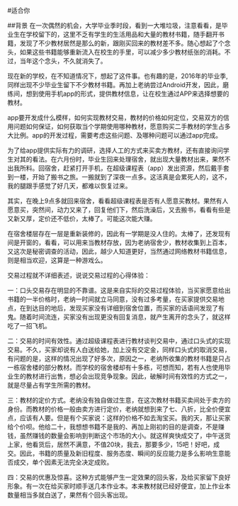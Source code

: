 #适合你


##背景
在一次偶然的机会，大学毕业季时段，看到一大堆垃圾，注意看看，是毕业生在学校留下的，这里不乏有学生的生活用品和大量的教材书籍，随手翻开书籍，发现了不少教材居然是那么的新，跟刚买回来的教材差不多。随心想起了个念头，如果这些书籍能够重新流入在校生的手里，可以减少多少教材纸张的消耗。不过，当年这个念头，不久就消失了。

现在新的学校，在不知道情况下，想起了这件事。也有趣的是，2016年的毕业季,同样出现不少毕业生留下不少教材书籍。再加上老纳尝过Android开发，因此，磨练间，想到使用手机app的形式，提供教材信息，让在校生通过APP来选择想要的教材。

app要开发成什么模样，如何实现教材交易，教材的价格如何定位，交易双方的信用问题如何保证，如何获取当个学期使用哪种教材，愿意购买二手教材的学生占多大比例。app的开发过程，需要考虑这些问题、及哪种问题可以通过app完成。

为了给app提供实际有力的调研，选择人工的方式来买卖方教材，还有直接询问学生对其的看法。在六月份时，毕业生回来处理宿舍，就出现大量教材出来，果然不出我所料。回宿舍，赶紧打开手机，在超级课程表（app）发出资源，然后戴手套到一楼，开始了搬书之旅。一搬就到了深夜一点多。这活真是会累死人的，这不，我的腿跟手感觉了好几天，都难以恢复过来。

其实，在晚上9点多就回来宿舍，看看超级课程表是否有人愿意买教材。果然有人愿意买，突然间，动力又来了，回复他们下，然后洗澡后，又去搬书，看看有些是又新又厚，定价还不低价，太棒了。可能这次能大赚。

在宿舍楼层存在一层是重新装修的，因此有一学期是没人住的。太棒了，还发现有间是开窗的，看看，可以用来当教材存放，因为老纳宿舍少，教材收集到上百本，又这次是秘密调查的活动，因此，越少人知道更好，当然通过网络教材书籍信息，则是相当欢迎，这算是一种游戏么。

交易过程就不详细表述，说说交易过程的心得体验：

一：口头交易存在明显的不靠谱。这是来自实际的交易过程体验，当买家愿意给出书籍的一半价格时，老纳一时间就立马同意，没有过多考量，在买家提供交易地点，在到达目的地后，发现买家没有详细到宿舍位置，而买家的话语间发现了有鬼。随着时间流连，买家没有出现更没有回复消息，就产生离开的念头了，就这样吃了一招飞机。

二：交易的时间有效性。通过超级课程表进行教材谈判交易中，通过口头式的实现交易。不久，买家却说有人白送给她，加上没有交定金，同样口头式的取消交易，有问题的是，这样的情况出现了好多次，原因之一，老纳所收集的教材书籍是只占一栋宿舍楼的部分教材。而学校的宿舍楼却有十多栋，可想而知，若有人也使用毕业生的教材进行出售，想必会出现竞争现象。因此，破解时间有效性的方式之一，就是尽量占有学生所需的教材。

三：教材的定价方式。老纳没有独自做过生意，在这次教材书籍买卖间处于卖方的身份。而教材的价格一般由卖方进行定价，老纳就想到来了七、八折，比全价便宜点，应该有人要。但是有个买家说：这样的价格不如去淘宝买。我的天，那让买家给个价呗。他给二十，我想想书籍不是我的、再加上刚初的目的是调查，不是赚钱，虽然赚钱的数量会影响到判断这个市场的大小。就这样爽快成交了，中午送货上家，他看货后，居然不满意，不值20块，我去，那要多少，15吧！好吧，成交。因此，书籍的质量及新旧程度、服务态度、瞬间的反应能力是多么影响生意能否成交，单个因素无法完全决定成败。

四：交易的优惠及惊喜。这种方式能够产生一定效果的回头客，及给买家留下良好形象。有一次在给买家时顺手送几本作业本。本来教材就已经好便宜，加上作业本数量相当多就白送了，果然有个回头客出现。



